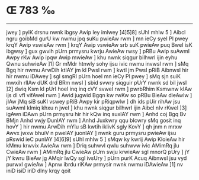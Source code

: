# Œ 783 ‰
---
jwey ] pyiK drsnu nwnk ibgsy Awip ley imlwey ]4]5]8] sUhI mhlw 5
] Aibcl ngru goibMd gurU kw nwmu jpq suKu pwieAw rwm ] mn ieCy syeI
Pl pwey krqY Awip vswieAw rwm ] krqY Awip vswieAw srb suK pwieAw
puq BweI isK ibgwsy ] gux gwvih pUrn prmysru kwrju AwieAw rwsy ] pRBu
Awip suAwmI Awpy rKw Awip ipqw Awip mwieAw ] khu nwnk siqgur
bilhwrI ijin eyhu Qwnu suhwieAw ]1] Gr mMdr htnwly sohy ijsu ivic nwmu
invwsI rwm ] sMq Bgq hir nwmu ArwDih ktIAY jm kI PwsI rwm ] kwtI
jm PwsI pRiB AibnwsI hir hir nwmu iDAwey ] sgl smgRI pUrn hoeI mn
ieCy Pl pwey ] sMq sjn suiK mwxih rlIAw dUK drd BRm nwsI ] sbid
svwry siqguir pUrY nwnk sd bil jwsI ]2] dwiq Ksm kI pUrI hoeI inq
inq cVY svweI rwm ] pwrbRhim Ksmwnw kIAw ijs dI vfI vifAweI rwm
] Awid jugwid Bgqn kw rwKw so pRBu BieAw dieAwlw ] jIAw jMq siB
suKI vswey pRiB Awpy kir pRiqpwlw ] dh ids pUir rihAw jsu suAwmI
kImiq khxu n jweI ] khu nwnk siqgur bilhwrI ijin Aibcl nIv
rKweI ]3] igAwn iDAwn pUrn prmysru hir hir kQw inq suxIAY rwm ]
Anhd coj Bgq Bv BMjn Anhd vwjy DunIAY rwm ] Anhd Juxkwry qqu
bIcwry sMq gosit inq hovY ] hir nwmu ArwDih mYlu sB kwtih iklivK
sgly KovY ] qh jnm n mrxw Awvx jwxw bhuiV n pweIAY juonIAY ] nwnk
guru prmysru pwieAw ijsu pRswid ieC punIAY ]4]6]9] sUhI mhlw 5 ]
sMqw ky kwrij Awip KloieAw hir kMmu krwvix AwieAw rwm ] Driq suhwvI
qwlu suhwvw ivic AMimRq jlu CwieAw rwm ] AMimRq jlu CwieAw pUrn swju
krwieAw sgl mnorQ pUry ] jY jY kwru BieAw jg AMqir lwQy sgl ivsUry
] pUrn purK Acuq AibnwsI jsu vyd purwxI gwieAw ] Apnw ibrdu riKAw
prmysir nwnk nwmu iDAwieAw ]1] nv iniD isiD iriD dIny krqy qoit
####
